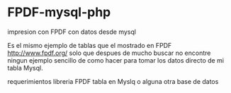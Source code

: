 # FPDF-mysql-php
impresion con FPDF con datos desde mysql

Es el mismo ejemplo de tablas que el mostrado en FPDF http://www.fpdf.org/ solo que despues de mucho buscar no encontre ningun ejemplo sencillo de como hacer para tomar los datos directo de mi tabla Mysql.

requerimientos
libreria FPDF
tabla en Myslq o alguna otra base de datos

